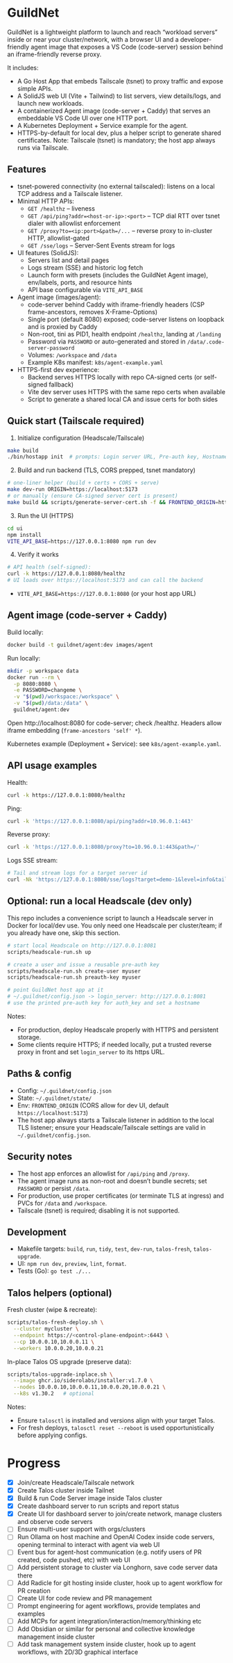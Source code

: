 # GuildNet

GuildNet is a lightweight platform to launch and reach “workload servers” inside or near your cluster/network, with a browser UI and a developer-friendly agent image that exposes a VS Code (code-server) session behind an iframe-friendly reverse proxy.

It includes:

- A Go Host App that embeds Tailscale (tsnet) to proxy traffic and expose simple APIs.
- A SolidJS web UI (Vite + Tailwind) to list servers, view details/logs, and launch new workloads.
- A containerized Agent image (code-server + Caddy) that serves an embeddable VS Code UI over one HTTP port.
- A Kubernetes Deployment + Service example for the agent.
- HTTPS-by-default for local dev, plus a helper script to generate shared certificates.
  Note: Tailscale (tsnet) is mandatory; the host app always runs via Tailscale.

## Features

- tsnet-powered connectivity (no external tailscaled): listens on a local TCP address and a Tailscale listener.
- Minimal HTTP APIs:
  - `GET /healthz` – liveness
  - `GET /api/ping?addr=<host-or-ip>:<port>` – TCP dial RTT over tsnet dialer with allowlist enforcement
  - `GET /proxy?to=<ip:port>&path=/...` – reverse proxy to in-cluster HTTP, allowlist-gated
  - `GET /sse/logs` – Server-Sent Events stream for logs
- UI features (SolidJS):
  - Servers list and detail pages
  - Logs stream (SSE) and historic log fetch
  - Launch form with presets (includes the GuildNet Agent image), env/labels, ports, and resource hints
  - API base configurable via `VITE_API_BASE`
- Agent image (images/agent):
  - code-server behind Caddy with iframe-friendly headers (CSP frame-ancestors, removes X-Frame-Options)
  - Single port (default 8080) exposed; code-server listens on loopback and is proxied by Caddy
  - Non-root, tini as PID1, health endpoint `/healthz`, landing at `/landing`
  - Password via `PASSWORD` or auto-generated and stored in `/data/.code-server-password`
  - Volumes: `/workspace` and `/data`
  - Example K8s manifest: `k8s/agent-example.yaml`
- HTTPS-first dev experience:
  - Backend serves HTTPS locally with repo CA-signed certs (or self-signed fallback)
  - Vite dev server uses HTTPS with the same repo certs when available
  - Script to generate a shared local CA and issue certs for both sides

## Quick start (Tailscale required)

1) Initialize configuration (Headscale/Tailscale)

```bash
make build
./bin/hostapp init  # prompts: Login server URL, Pre-auth key, Hostname, Listen local, etc.
```

2) Build and run backend (TLS, CORS prepped, tsnet mandatory)

```bash
# one-liner helper (build + certs + CORS + serve)
make dev-run ORIGIN=https://localhost:5173
# or manually (ensure CA-signed server cert is present)
make build && scripts/generate-server-cert.sh -f && FRONTEND_ORIGIN=https://localhost:5173 ./bin/hostapp serve
```

3) Run the UI (HTTPS)

```bash
cd ui
npm install
VITE_API_BASE=https://127.0.0.1:8080 npm run dev
```

4) Verify it works

```bash
# API health (self-signed):
curl -k https://127.0.0.1:8080/healthz
# UI loads over https://localhost:5173 and can call the backend
```

- `VITE_API_BASE=https://127.0.0.1:8080` (or your host app URL)

## Agent image (code-server + Caddy)

Build locally:

```bash
docker build -t guildnet/agent:dev images/agent
```

Run locally:

```bash
mkdir -p workspace data
docker run --rm \
  -p 8080:8080 \
  -e PASSWORD=changeme \
  -v "$(pwd)/workspace:/workspace" \
  -v "$(pwd)/data:/data" \
  guildnet/agent:dev
```

Open http://localhost:8080 for code-server; check /healthz. Headers allow iframe embedding (`frame-ancestors 'self' *`).

Kubernetes example (Deployment + Service): see `k8s/agent-example.yaml`.

## API usage examples

Health:

```bash
curl -k https://127.0.0.1:8080/healthz
```

Ping:

```bash
curl -k 'https://127.0.0.1:8080/api/ping?addr=10.96.0.1:443'
```

Reverse proxy:

```bash
curl -k 'https://127.0.0.1:8080/proxy?to=10.96.0.1:443&path=/'
```

Logs SSE stream:

```bash
# Tail and stream logs for a target server id
curl -Nk 'https://127.0.0.1:8080/sse/logs?target=demo-1&level=info&tail=50'
```

## Optional: run a local Headscale (dev only)

This repo includes a convenience script to launch a Headscale server in Docker for local/dev use. You only need one Headscale per cluster/team; if you already have one, skip this section.

```bash
# start local Headscale on http://127.0.0.1:8081
scripts/headscale-run.sh up

# create a user and issue a reusable pre-auth key
scripts/headscale-run.sh create-user myuser
scripts/headscale-run.sh preauth-key myuser

# point GuildNet host app at it
# ~/.guildnet/config.json -> login_server: http://127.0.0.1:8081
# use the printed pre-auth key for auth_key and set a hostname
```

Notes:
- For production, deploy Headscale properly with HTTPS and persistent storage.
- Some clients require HTTPS; if needed locally, put a trusted reverse proxy in front and set `login_server` to its https URL.

## Paths & config

- Config: `~/.guildnet/config.json`
- State: `~/.guildnet/state/`
- Env: `FRONTEND_ORIGIN` (CORS allow for dev UI, default `https://localhost:5173`)
- The host app always starts a Tailscale listener in addition to the local TLS listener; ensure your Headscale/Tailscale settings are valid in `~/.guildnet/config.json`.

## Security notes

- The host app enforces an allowlist for `/api/ping` and `/proxy`.
- The agent image runs as non-root and doesn’t bundle secrets; set `PASSWORD` or persist `/data`.
- For production, use proper certificates (or terminate TLS at ingress) and PVCs for `/data` and `/workspace`.
- Tailscale (tsnet) is required; disabling it is not supported.

## Development

- Makefile targets: `build`, `run`, `tidy`, `test`, `dev-run`, `talos-fresh`, `talos-upgrade`.
- UI: `npm run dev`, `preview`, `lint`, `format`.
- Tests (Go): `go test ./...`

## Talos helpers (optional)

Fresh cluster (wipe & recreate):
```bash
scripts/talos-fresh-deploy.sh \
  --cluster mycluster \
  --endpoint https://<control-plane-endpoint>:6443 \
  --cp 10.0.0.10,10.0.0.11 \
  --workers 10.0.0.20,10.0.0.21
```

In-place Talos OS upgrade (preserve data):
```bash
scripts/talos-upgrade-inplace.sh \
  --image ghcr.io/siderolabs/installer:v1.7.0 \
  --nodes 10.0.0.10,10.0.0.11,10.0.0.20,10.0.0.21 \
  --k8s v1.30.2   # optional
```

Notes:
- Ensure `talosctl` is installed and versions align with your target Talos.
- For fresh deploys, `talosctl reset --reboot` is used opportunistically before applying configs.

# Progress

- [x] Join/create Headscale/Tailscale network
- [x] Create Talos cluster inside Tailnet
- [x] Build & run Code Server image inside Talos cluster
- [x] Create dashboard server to run scripts and report status
- [x] Create UI for dashboard server to join/create network, manage clusters and observe code servers
- [ ] Ensure multi-user support with orgs/clusters
- [ ] Run Ollama on host machine and OpenAI Codex inside code servers, opening terminal to interact with agent via web UI
- [ ] Event bus for agent-host communication (e.g. notify users of PR created, code pushed, etc) with web UI
- [ ] Add persistent storage to cluster via Longhorn, save code server data there
- [ ] Add Radicle for git hosting inside cluster, hook up to agent workflow for PR creation
- [ ] Create UI for code review and PR management
- [ ] Prompt engineering for agent workflows, provide templates and examples
- [ ] Add MCPs for agent integration/interaction/memory/thinking etc
- [ ] Add Obsidian or similar for personal and collective knowledge management inside cluster
- [ ] Add task management system inside cluster, hook up to agent workflows, with 2D/3D graphical interface
